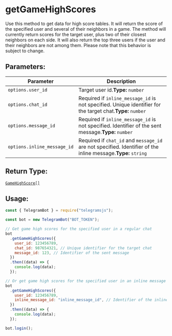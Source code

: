 # getGameHighScores

Use this method to get data for high score tables. It will return the score of the specified user and several of their neighbors in a game. The method will currently return scores for the target user, plus two of their closest neighbors on each side. It will also return the top three users if the user and their neighbors are not among them. Please note that this behavior is subject to change.

## Parameters:

| Parameter                   | Description                                                                                                   |
| --------------------------- | ------------------------------------------------------------------------------------------------------------- |
| `options.user_id`           | Target user id.**Type:** `number`                                                                             |
| `options.chat_id`           | Required if `inline_message_id` is not specified. Unique identifier for the target chat.**Type:** `number`    |
| `options.message_id`        | Required if `inline_message_id` is not specified. Identifier of the sent message.**Type:** `number`           |
| `options.inline_message_id` | Required if `chat_id` and `message_id` are not specified. Identifier of the inline message.**Type:** `string` |

## Return Type:

[`GameHighScore[]`](https://core.telegram.org/bots/api#gamehighscore)

## Usage:

```javascript
const { TelegramBot } = require("telegramsjs");

const bot = new TelegramBot("BOT_TOKEN");

// Get game high scores for the specified user in a regular chat
bot
  .getGameHighScores({
    user_id: 123456789,
    chat_id: 987654321, // Unique identifier for the target chat
    message_id: 123, // Identifier of the sent message
  })
  .then((data) => {
    console.log(data);
  });

// Or get game high scores for the specified user in an inline message
bot
  .getGameHighScores({
    user_id: 123456789,
    inline_message_id: "inline_message_id", // Identifier of the inline message
  })
  .then((data) => {
    console.log(data);
  });

bot.login();
```
